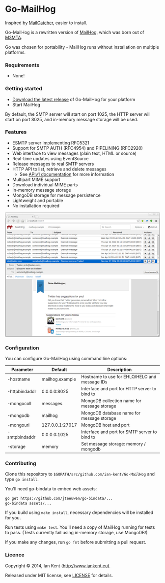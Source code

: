Go-MailHog
=========

Inspired by [MailCatcher](http://mailcatcher.me/), easier to install.

Go-MailHog is a rewritten version of [MailHog](https://github.com/ian-kent/Go-MailHog), which was born out of [M3MTA](https://github.com/ian-kent/M3MTA).

Go was chosen for portability - MailHog runs without installation on multiple platforms.

### Requirements

* None!

### Getting started

* [Download the latest release](RELEASES.md) of Go-MailHog for your platform
* Start MailHog

By default, the SMTP server will start on port 1025, the HTTP server will start
on port 8025, and in-memory message storage will be used.

### Features

* ESMTP server implementing RFC5321
* Support for SMTP AUTH (RFC4954) and PIPELINING (RFC2920)
* Web interface to view messages (plain text, HTML or source)
* Real-time updates using EventSource
* Release messages to real SMTP servers
* HTTP API to list, retrieve and delete messages
  * See [APIv1 documentation](APIv1.md) for more information
* Multipart MIME support
* Download individual MIME parts
* In-memory message storage
* MongoDB storage for message persistence
* Lightweight and portable
* No installation required

![Screenshot of MailHog web interface](/images/MailHog.png "MailHog web interface")

### Configuration

You can configure Go-MailHog using command line options:

| Parameter     | Default         | Description
| ------------- | --------------- | -----------
| -hostname     | mailhog.example | Hostname to use for EHLO/HELO and message IDs
| -httpbindaddr | 0.0.0.0:8025    | Interface and port for HTTP server to bind to
| -mongocoll    | messages        | MongoDB collection name for message storage
| -mongodb      | mailhog         | MongoDB database name for message storage
| -mongouri     | 127.0.0.1:27017 | MongoDB host and port
| -smtpbindaddr | 0.0.0.0:1025    | Interface and port for SMTP server to bind to
| -storage      | memory          | Set message storage: memory / mongodb

### Contributing

Clone this repository to ```$GOPATH/src/github.com/ian-kent/Go-MailHog``` and type ```go install```.

You'll need go-bindata to embed web assets:
```
go get https://github.com/jteeuwen/go-bindata/...
go-bindata assets/...
```

If you build using ```make install```, necessary dependencies will be installed for you.

Run tests using ```make test```. You'll need a copy of MailHog running for tests to pass.
(Tests currently fail using in-memory storage, use MongoDB!)

If you make any changes, run ```go fmt``` before submitting a pull request.

### Licence

Copyright ©‎ 2014, Ian Kent (http://www.iankent.eu).

Released under MIT license, see [LICENSE](license) for details.
